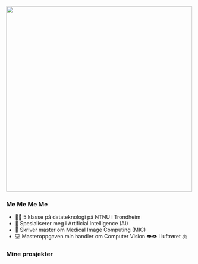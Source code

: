 <div id="header" align="left">
  <img src="https://64.media.tumblr.com/e53b51d2c3f445417c5fa171eda6fe3d/e702551baff09587-71/s500x750/f988218fe379d24affc836ed2f19eeaf1c8c8075.gif" hight="100" width="500"/>
</div>

### Me Me Me Me

- 👩‍🎓 5.klasse på datateknologi på NTNU i Trondheim
- 🧠 Spesialiserer meg i Artificial Intelligence (AI)
- 🩻 Skriver master om Medical Image Computing (MIC)
- 💻 Masteroppgaven min handler om Computer Vision 👁️👁️ i luftrøret 🫁

### Mine prosjekter

